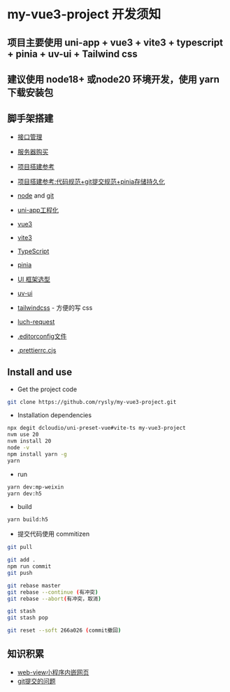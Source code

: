 # my-vue3-project 开发须知

## 项目主要使用 uni-app + vue3 + vite3 + typescript + pinia + uv-ui + Tailwind css

## 建议使用 node18+ 或node20 环境开发，使用 yarn 下载安装包

## 脚手架搭建

- [接口管理](https://space-0v29ag.w.eolink.com/home/api-studio/?spaceKey=space-0v29ag&projectGroup=0&projectType=0&testId=1718688225436&module=-99)
- [服务器购买](https://activity.huaweicloud.com/618_promotion/index.html)

- [项目搭建参考](https://zhuanlan.zhihu.com/p/676624807)
- [项目搭建参考:代码规范+git提交规范+pinia存储持久化](https://zhuanlan.zhihu.com/p/684621219)

- [node](http://nodejs.org/) and [git](https://git-scm.com/)
- [uni-app工程化](https://uniapp.dcloud.net.cn/quickstart-cli.html#install-vue-cli)
- [vue3](https://cn.vuejs.org/api/composition-api-setup.html)
- [vite3](https://vitejs.cn/)
- [TypeScript](https://www.typescriptlang.org/)
- [pinia](https://pinia.web3doc.top/)
- [UI 框架选型](https://juejin.cn/post/7337513012393607207)
- [uv-ui](https://www.uvui.cn/components/skeletons.html)
- [tailwindcss](https://tailwindcss.com/) - 方便的写 css
- [luch-request](https://www.quanzhan.co/luch-request/)

- [.editorconfig文件](http://editorconfig.org)
- [.prettierrc.cjs](https://prettier.io/docs/en/)

## Install and use

- Get the project code

```bash
git clone https://github.com/rysly/my-vue3-project.git
```

- Installation dependencies

```bash
npx degit dcloudio/uni-preset-vue#vite-ts my-vue3-project
nvm use 20
nvm install 20
node -v
npm install yarn -g
yarn
```

- run

```bash
yarn dev:mp-weixin
yarn dev:h5
```

- build

```bash
yarn build:h5
```

- 提交代码使用 commitizen

```bash
git pull

git add .
npm run commit
git push

git rebase master
git rebase --continue (有冲突)
git rebase --abort(有冲突，取消)

git stash
git stash pop

git reset --soft 266a026 (commit撤回)
```

## 知识积累
- [web-view小程序内嵌网页](https://zh.uniapp.dcloud.io/component/web-view.html)
- [git提交的问题](https://www.cnblogs.com/runningGY/p/15147879.html)

